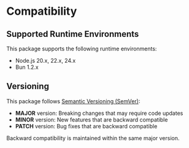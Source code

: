 # Compatibility

## Supported Runtime Environments

This package supports the following runtime environments:

- Node.js 20.x, 22.x, 24.x
- Bun 1.2.x

## Versioning

This package follows [Semantic Versioning (SemVer)](https://semver.org/):

- **MAJOR** version: Breaking changes that may require code updates
- **MINOR** version: New features that are backward compatible
- **PATCH** version: Bug fixes that are backward compatible

Backward compatibility is maintained within the same major version.
